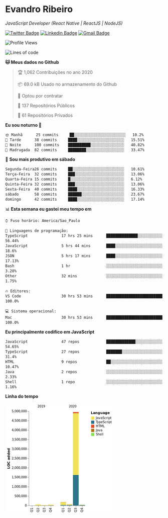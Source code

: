 # Evandro **Ribeiro**

*JavaScript Developer (React Native | ReactJS | NodeJS)*

[![Twitter Badge](https://img.shields.io/badge/-@ribeiroevandro-201B2D?style=flat-square&labelColor=201B2D&logo=twitter&logoColor=white&link=https://twitter.com/ribeiroevandro)](https://twitter.com/ribeiroevandro) 
[![Linkedin Badge](https://img.shields.io/badge/-Evandro%20Ribeiro-201B2D?style=flat-square&logo=Linkedin&logoColor=white&link=https://www.linkedin.com/in/ribeiroevandro)](https://www.linkedin.com/in/ribeiroevandro) 
[![Gmail Badge](https://img.shields.io/badge/-oi@ribeiroevandro.com.br-201B2D?style=flat-square&logo=Gmail&logoColor=white&link=mailto:oi@ribeiroevandro.com.br)](mailto:oi@ribeiroevandro.com.br)


<!--START_SECTION:waka-->
![Profile Views](http://img.shields.io/badge/Visualizac%C3%B5es%20do%20perfil-7-blue)

![Lines of code](https://img.shields.io/badge/Desde%20o%20Hello%20World%20eu%20escrevi-11.7%20million%20linhas%20de%20c%C3%B3digo-blue)

**🐱 Meus dados no Github** 

> 🏆 1,062 Contribuições no ano 2020
 > 
> 📦 69.0 kB Usado no armazenamento do Github 
 > 
> 💼 Optou por contratar
 > 
> 📜 137 Repositórios Públicos
 > 
> 🔑 61 Repositórios Privados 

**Eu sou noturno 🦉** 

```text
🌞 Manhã      25 commits     ██░░░░░░░░░░░░░░░░░░░░░░░   10.2% 
🌆 Tarde      38 commits     ████░░░░░░░░░░░░░░░░░░░░░   15.51% 
🌃 Noite      100 commits    ██████████░░░░░░░░░░░░░░░   40.82% 
🌙 Madrugada  82 commits     ████████░░░░░░░░░░░░░░░░░   33.47%

```
📅 **Sou mais produtivo em sábado** 

```text
Segunda-Feira26 commits     ██░░░░░░░░░░░░░░░░░░░░░░░   10.61% 
Terça-Feira  32 commits     ███░░░░░░░░░░░░░░░░░░░░░░   13.06% 
Quarta-Feira 15 commits     █░░░░░░░░░░░░░░░░░░░░░░░░   6.12% 
Quinta-Feira 32 commits     ███░░░░░░░░░░░░░░░░░░░░░░   13.06% 
Sexta-Feira  40 commits     ████░░░░░░░░░░░░░░░░░░░░░   16.33% 
sábado       58 commits     ██████░░░░░░░░░░░░░░░░░░░   23.67% 
domingo      42 commits     ████░░░░░░░░░░░░░░░░░░░░░   17.14%

```


📊 **Esta semana eu gastei meu tempo em** 

```text
⌚︎ Fuso horário: America/Sao_Paulo

💬 Linguagens de programação: 
TypeScript               17 hrs 25 mins      ██████████████░░░░░░░░░░░   56.44% 
JavaScript               5 hrs 44 mins       ████░░░░░░░░░░░░░░░░░░░░░   18.6% 
JSON                     5 hrs 17 mins       ████░░░░░░░░░░░░░░░░░░░░░   17.13% 
Bash                     1 hr                ░░░░░░░░░░░░░░░░░░░░░░░░░   3.28% 
Other                    32 mins             ░░░░░░░░░░░░░░░░░░░░░░░░░   1.75%

🔥 Editores: 
VS Code                  30 hrs 53 mins      █████████████████████████   100.0%

💻 Sistema operacional: 
Mac                      30 hrs 53 mins      █████████████████████████   100.0%

```

**Eu principalmente codifico em JavaScript** 

```text
JavaScript               47 repos            █████████████░░░░░░░░░░░░   54.65% 
TypeScript               27 repos            ███████░░░░░░░░░░░░░░░░░░   31.4% 
HTML                     9 repos             ██░░░░░░░░░░░░░░░░░░░░░░░   10.47% 
Java                     2 repos             ░░░░░░░░░░░░░░░░░░░░░░░░░   2.33% 
Shell                    1 repo              ░░░░░░░░░░░░░░░░░░░░░░░░░   1.16%

```


**Linha do tempo**

![Chart not found](https://github.com/ribeiroevandro/ribeiroevandro/blob/master/charts/bar_graph.png) 


<!--END_SECTION:waka-->
